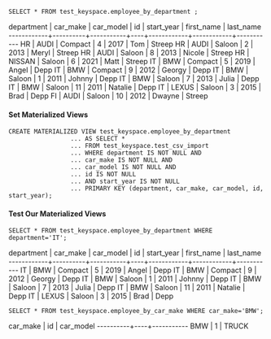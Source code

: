 
```
SELECT * FROM test_keyspace.employee_by_department ;
```

 department | car_make | car_model | id | start_year | first_name | last_name
------------+----------+-----------+----+------------+------------+-----------
         HR |     AUDI |   Compact |  4 |       2017 |        Tom |    Streep
         HR |     AUDI |    Saloon |  2 |       2013 |      Meryl |    Streep
         HR |     AUDI |    Saloon |  8 |       2013 |     Nicole |    Streep
         HR |   NISSAN |    Saloon |  6 |       2021 |       Matt |    Streep
         IT |      BMW |   Compact |  5 |       2019 |      Angel |      Depp
         IT |      BMW |   Compact |  9 |       2012 |     Georgy |      Depp
         IT |      BMW |    Saloon |  1 |       2011 |     Johnny |      Depp
         IT |      BMW |    Saloon |  7 |       2013 |      Julia |      Depp
         IT |      BMW |    Saloon | 11 |       2011 |    Natalie |      Depp
         IT |    LEXUS |    Saloon |  3 |       2015 |       Brad |      Depp
         FI |     AUDI |    Saloon | 10 |       2012 |     Dwayne |    Streep

#### Set Materialized Views

```
CREATE MATERIALIZED VIEW test_keyspace.employee_by_department
                 ... AS SELECT *
                 ... FROM test_keyspace.test_csv_import
                 ... WHERE department IS NOT NULL AND
                 ... car_make IS NOT NULL AND
                 ... car_model IS NOT NULL AND
                 ... id IS NOT NULL
                 ... AND start_year IS NOT NULL
                 ... PRIMARY KEY (department, car_make, car_model, id, start_year);
```

#### Test Our Materialized Views
```
SELECT * FROM test_keyspace.employee_by_department WHERE department='IT';
```

 department | car_make | car_model | id | start_year | first_name | last_name
------------+----------+-----------+----+------------+------------+-----------
         IT |      BMW |   Compact |  5 |       2019 |      Angel |      Depp
         IT |      BMW |   Compact |  9 |       2012 |     Georgy |      Depp
         IT |      BMW |    Saloon |  1 |       2011 |     Johnny |      Depp
         IT |      BMW |    Saloon |  7 |       2013 |      Julia |      Depp
         IT |      BMW |    Saloon | 11 |       2011 |    Natalie |      Depp
         IT |    LEXUS |    Saloon |  3 |       2015 |       Brad |      Depp

```
SELECT * FROM test_keyspace.employee_by_car_make WHERE car_make='BMW';
```
 car_make | id | car_model
----------+----+-----------
      BMW |  1 |     TRUCK

